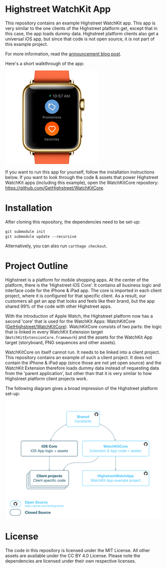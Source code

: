 # Highstreet WatchKit App
This repository contains an example Highstreet WatchKit app. This app is very similar to the one clients of the Highstreet platform get, except that in this case, the app loads dummy data. Highstreet platform clients also get a universal iOS app, but since that code is not open source, it is not part of this example project.

For more information, read the [announcement blog post](http://highstreetapp.com/blog/open-sourcing-the-highstreet-watchkit-app).

Here's a short walkthrough of the app:

![Animated walkthrough of the app](Documentation/Assets/walkthrough.gif)

If you want to run this app for yourself, follow the installation instructions below. If you want to look through the code & assets that power Highstreet WatchKit apps (including this example), open the WatchKitCore repository: https://github.com/GetHighstreet/WatchKitCore.

# Installation
After cloning this repository, the dependencies need to be set-up:

```
git submodule init
git submodule update --recursive
```

Alternatively, you can also run `carthage checkout`.

# Project Outline
Highstreet is a platform for mobile shopping apps. At the center of the platform, there is the ‘Highstreet iOS Core’. It contains all business logic and interface code for the iPhone & iPad app. The core is imported in each client project, where it is configured for that specific client. As a result, our customers all get an app that looks and feels like their brand, but the app shared 99% of the code with other Highstreet apps.

With the introduction of Apple Watch, the Highstreet platform now has a second 'core' that is used for the WatchKit Apps: WatchKitCore ([GetHighstreet/WatchKitCore](https://github.com/GetHighstreet/WatchKitCore)). WatchKitCore consists of two parts: the logic that is linked in every WatchKit Extension target (`WatchKitExtensionCore.framework`) and the assets for the WatchKit App target (storyboard, PNG sequences and other assets).

WatchKitCore on itself cannot run. It needs to be linked into a client project. This repository contains an example of such a client project. It does not contain the iPhone & iPad app (since those are not yet open source) and the WatchKit Extension therefore loads dummy data instead of requesting data from the 'parent application', but other than that it is very similar to how Highstreet platform client projects work.

The following diagram gives a broad impression of the Highstreet platform set-up:

![Highstreet platform architecture](Documentation/Assets/highstreet_platform_arch.png)

# License
The code in this repository is licensed under the MIT License. All other assets are available under the CC BY 4.0 License. Please note the dependencies are licensed under their own respective licenses.
